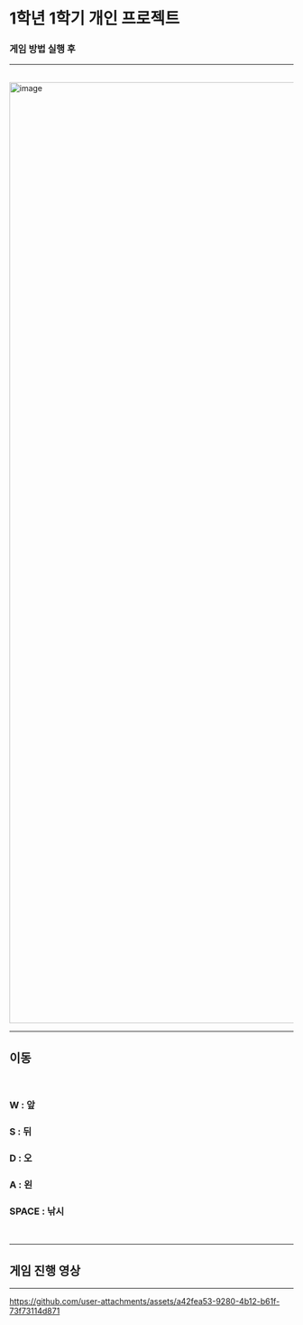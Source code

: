 # 1학년 1학기 개인 프로젝트


### 게임 방법 실행 후 
<hr>
<br>
<img width="1667" alt="image" src="https://github.com/user-attachments/assets/f1102f01-3a68-4805-ac7d-f8ea327d5622" />

<hr>

## 이동
<br>

### W : 앞
### S : 뒤
### D : 오
### A : 왼
### SPACE : 낚시

<br>

<hr>

## 게임 진행 영상

<hr>

https://github.com/user-attachments/assets/a42fea53-9280-4b12-b61f-73f73114d871

